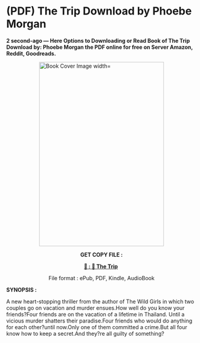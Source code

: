 # (PDF) The Trip Download by Phoebe Morgan

<p><strong>2 second-ago &mdash; Here Options to Downloading or Read Book of The Trip Download by: Phoebe Morgan the PDF online for free on Server Amazon, Reddit, Goodreads.</strong></p><p><a href="https://us.ebookarea.xyz/?book=207910348-the-trip"><img style="display: block; margin-left: auto; margin-right: auto;" src="https://i.gr-assets.com/images/S/compressed.photo.goodreads.com/books/1716324670l/207910348.jpg" alt="Book Cover Image width=" width="330" height="488" /></a></p><p style="text-align: center;"><strong>GET COPY FILE :</strong></p><p style="text-align: center;"><strong><a href="https://us.ebookarea.xyz/?book=207910348-the-trip" target="_blank" rel="noopener">📢 : 🔗 The Trip</a>&nbsp;</strong></p><p style="text-align: center;">File format : ePub, PDF, Kindle, AudioBook</p><p><strong>SYNOPSIS :</strong></p><p>A new heart-stopping thriller from the author of The Wild Girls in which two couples go on vacation and murder ensues.How well do you know your friends?Four friends are on the vacation of a lifetime in Thailand. Until a vicious murder shatters their paradise.Four friends who would do anything for each other?until now.Only one of them committed a crime.But all four know how to keep a secret.And they?re all guilty of something?</p>
